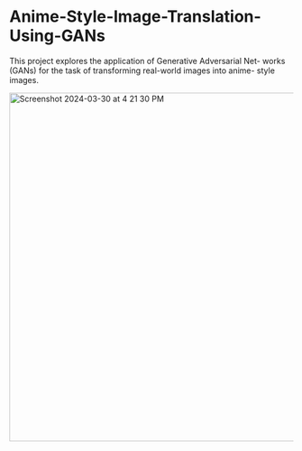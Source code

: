 # Anime-Style-Image-Translation-Using-GANs

This project explores the application of Generative Adversarial Net- works (GANs) for the task of transforming real-world images into anime- style images.

<img width="617" alt="Screenshot 2024-03-30 at 4 21 30 PM" src="https://github.com/JPL1205/Anime-Style-Image-Translation-Using-GANs/assets/116853859/95af18c4-3091-4121-a00e-924c3ffb284c">
